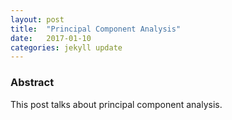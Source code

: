 ```yaml
---
layout: post
title:  "Principal Component Analysis"
date:   2017-01-10
categories: jekyll update
---
```


### Abstract

This post talks about principal component analysis.

